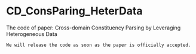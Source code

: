 # CD_ConsParing_HeterData

The code of paper: Cross-domain Constituency Parsing by Leveraging Heterogeneous Data

```
We will release the code as soon as the paper is officially accepted.
```
